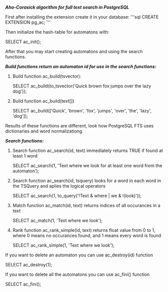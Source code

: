 _**Aho-Corasick algorithm for full text search in PostgreSQL**_


First after installing the extension create it in your database:
'''sql
  CREATE EXTENSION pg_ac;
'''

  
Then initialize the hash-table for automatons with:

  SELECT ac_init();
  
After that you may start creating automatons and using the search functions.



_**Build functions return an automaton id for use in the search functions:**_

1. Build function ac_build(tsvector):

   SELECT ac_build(to_tsvector('Quick brown fox jumps over the lazy dog'));

   
2. Build function ac_build(text[])

   SELECT ac_build(['Quick', 'brown', 'fox', 'jumps', 'over', 'the', 'lazy', 'dog']);


   
Results of these functions are different, look how PostgreSQL FTS uses dictionaries and word normalizationg



_**Search functions:**_
1. Search function ac_search(id, text) immediately returns TRUE if found at least 1 word

   SELECT ac_search(1, 'Text where we look for at least one word from the automaton');
   
2. Search function ac_search(id, tsquery) looks for a word in each word in the TSQuery and aplies the logical operators

   SELECT ac_search(1, to_query('!Text & where | we & !(look)'));
   
3. Match function ac_match(id, text) returns indices of all occurances in a text

   SELECT ac_match(1, 'Text where we look');
   
4. Rank function ac_rank_simple(id, text) returns float value from 0 to 1, where 0 means no occurances found, and 1 means every word is found

   SELECT ac_rank_simple(1, 'Text where we look');


   
If you want to delete an automaton you can use ac_destroy(id) function

  SELECT ac_destroy(1);

If you want to delete all the automatons you can use ac_fini() function

  SELECT ac_fini();
